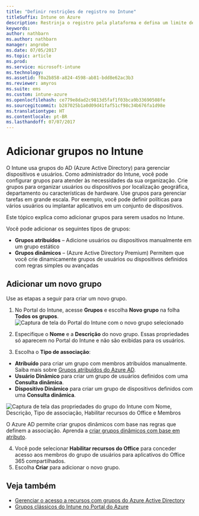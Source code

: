 ```yaml
---
title: "Definir restrições de registro no Intune"
titleSuffix: Intune on Azure
description: Restrinja o registro pela plataforma e defina um limite de registro de dispositivo no Intune. "
keywords: 
author: nathbarn
ms.author: nathbarn
manager: angrobe
ms.date: 07/05/2017
ms.topic: article
ms.prod: 
ms.service: microsoft-intune
ms.technology: 
ms.assetid: f0a2b858-a824-4598-ab81-bdd8e62ac3b3
ms.reviewer: amyros
ms.suite: ems
ms.custom: intune-azure
ms.openlocfilehash: ce779e8dad2c9813d5faf1f03bca9b33690508fe
ms.sourcegitcommit: b287025b1a0d09d41faf51cf98c34b676fa1d98e
ms.translationtype: HT
ms.contentlocale: pt-BR
ms.lasthandoff: 07/07/2017
---
```

# <a name="add-groups-in-intune"></a>Adicionar grupos no Intune
O Intune usa grupos do AD (Azure Active Directory) para gerenciar dispositivos e usuários. Como administrador do Intune, você pode configurar grupos para atender às necessidades da sua organização. Crie grupos para organizar usuários ou dispositivos por localização geográfica, departamento ou características de hardware. Use grupos para gerenciar tarefas em grande escala. Por exemplo, você pode definir políticas para vários usuários ou implantar aplicativos em um conjunto de dispositivos.

Este tópico explica como adicionar grupos para serem usados no Intune.

Você pode adicionar os seguintes tipos de grupos:
- **Grupos atribuídos** – Adicione usuários ou dispositivos manualmente em um grupo estático
- **Grupos dinâmicos** – (Azure Active Directory Premium) Permitem que você crie dinamicamente grupos de usuários ou dispositivos definidos com regras simples ou avançadas

## <a name="add-a-new-group"></a>Adicionar um novo grupo

Use as etapas a seguir para criar um novo grupo.
1. No Portal do Intune, acesse **Grupos** e escolha **Novo grupo** na folha **Todos os grupos**.
  ![Captura de tela do Portal do Intune com o novo grupo selecionado](./media/groups-add-new.png)
2. Especifique o **Nome** e a **Descrição** do novo grupo. Essas propriedades só aparecem no Portal do Intune e não são exibidas para os usuários.

3. Escolha o **Tipo de associação**:
  - **Atribuído** para criar um grupo com membros atribuídos manualmente. Saiba mais sobre [Grupos atribuídos do Azure AD](https://docs.microsoft.com/azure/active-directory/active-directory-groups-create-azure-portal).
  - **Usuário Dinâmico** para criar um grupo de usuários definidos com uma **Consulta dinâmica**.
  - **Dispositivo Dinâmico** para criar um grupo de dispositivos definidos com uma **Consulta dinâmica**.

  ![Captura de tela das propriedades do grupo do Intune com Nome, Descrição, Tipo de associação, Habilitar recursos do Office e Membros](./media/groups-add-properties.png)

  O Azure AD permite criar grupos dinâmicos com base nas regras que definem a associação. Aprenda a [criar grupos dinâmicos com base em atributo](https://docs.microsoft.com/azure/active-directory/active-directory-groups-dynamic-membership-azure-portal).

4. Você pode selecionar **Habilitar recursos do Office** para conceder acesso aos membros do grupo de usuários para aplicativos do Office 365 compartilhados.
5. Escolha **Criar** para adicionar o novo grupo.

## <a name="see-also"></a>Veja também
- [Gerenciar o acesso a recursos com grupos do Azure Active Directory](https://docs.microsoft.com/azure/active-directory/active-directory-manage-groups)
- [Grupos clássicos do Intune no Portal do Azure](groups-get-started.md)
